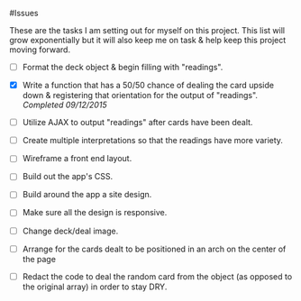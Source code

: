 #Issues

These are the tasks I am setting out for myself on this project. This list will grow exponentially but it will also keep me on task & help keep this project moving forward. 

- [ ] Format the deck object & begin filling with "readings".
- [x] Write a function that has a 50/50 chance of dealing the card upside down & registering that orientation for the output of "readings". _Completed 09/12/2015_
- [ ] Utilize AJAX to output "readings" after cards have been dealt.
- [ ] Create multiple interpretations so that the readings have more variety.
- [ ] Wireframe a front end layout.
- [ ] Build out the app's CSS.
- [ ] Build around the app a site design.
- [ ] Make sure all the design is responsive.
- [ ] Change deck/deal image.
- [ ] Arrange for the cards dealt to be positioned in an arch on the center of the page
- [ ] Redact the code to deal the random card from the object (as opposed to the original array) in order to stay DRY.

